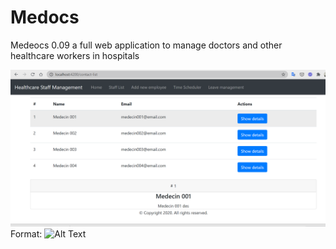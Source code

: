 # Medocs

Medeocs 0.09 a full web application to manage doctors and other healthcare workers in hospitals 

![Screen](/src/assets/images/screen.png)
Format: ![Alt Text](url)
